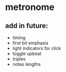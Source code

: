 # metronome

## add in future:
- timing
- first bit emphasis
- light indicators for click
- toggle upbeat
- triples
- notes lengths
